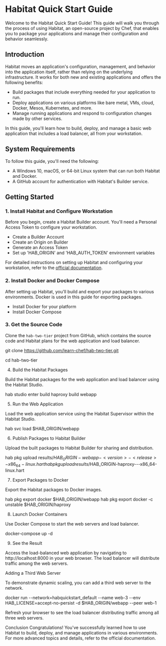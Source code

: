 # Habitat Quick Start Guide 

Welcome to the Habitat Quick Start Guide! This guide will walk you through the process of using Habitat, an open-source project by Chef, that enables you to package your applications and manage their configuration and behavior seamlessly.

## Introduction

Habitat moves an application's configuration, management, and behavior into the application itself, rather than relying on the underlying infrastructure. It works for both new and existing applications and offers the following benefits:

- Build packages that include everything needed for your application to run.
- Deploy applications on various platforms like bare metal, VMs, cloud, Docker, Mesos, Kubernetes, and more.
- Manage running applications and respond to configuration changes made by other services.

In this guide, you'll learn how to build, deploy, and manage a basic web application that includes a load balancer, all from your workstation.

## System Requirements

To follow this guide, you'll need the following:

- A Windows 10, macOS, or 64-bit Linux system that can run both Habitat and Docker.
- A GitHub account for authentication with Habitat's Builder service.

## Getting Started

### 1. Install Habitat and Configure Workstation

Before you begin, create a Habitat Builder account. You'll need a Personal Access Token to configure your workstation.

- Create a Builder Account
- Create an Origin on Builder
- Generate an Access Token
- Set up 'HAB_ORIGIN' and 'HAB_AUTH_TOKEN' environment variables

For detailed instructions on setting up Habitat and configuring your workstation, refer to the [official documentation](https://www.habitat.sh/docs/install-habitat/).

### 2. Install Docker and Docker Compose

After setting up Habitat, you'll build and export your packages to various environments. Docker is used in this guide for exporting packages.

- Install Docker for your platform
- Install Docker Compose

### 3. Get the Source Code

Clone the `hab-two-tier` project from GitHub, which contains the source code and Habitat plans for the web application and load balancer.

git clone https://github.com/learn-chef/hab-two-tier.git

cd hab-two-tier

4. Build the Habitat Packages

Build the Habitat packages for the web application and load balancer using the Habitat Studio.

hab studio enter
build haproxy
build webapp

5. Run the Web Application

Load the web application service using the Habitat Supervisor within the Habitat Studio.

hab svc load $HAB_ORIGIN/webapp

6. Publish Packages to Habitat Builder

Upload the built packages to Habitat Builder for sharing and distribution.

hab pkg upload results/$HAB_ORIGIN-webapp-<version>-<release>-x86_64-linux.hart
hab pkg upload results/$HAB_ORIGIN-haproxy-<version>-<release>-x86_64-linux.hart

7. Export Packages to Docker

Export the Habitat packages to Docker images.

hab pkg export docker $HAB_ORIGIN/webapp
hab pkg export docker -c unstable $HAB_ORIGIN/haproxy

8. Launch Docker Containers

Use Docker Compose to start the web servers and load balancer.

docker-compose up -d

9. See the Result

Access the load-balanced web application by navigating to http://localhost:8000 in your web browser. The load balancer will distribute traffic among the web servers.

Adding a Third Web Server

To demonstrate dynamic scaling, you can add a third web server to the network.

docker run --network=habquickstart_default --name web-3 --env HAB_LICENSE=accept-no-persist -d $HAB_ORIGIN/webapp --peer web-1

Refresh your browser to see the load balancer distributing traffic among all three web servers.

Conclusion
Congratulations! You've successfully learned how to use Habitat to build, deploy, and manage applications in various environments. For more advanced topics and details, refer to the official documentation.
